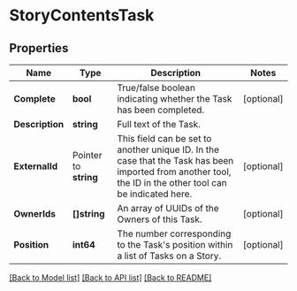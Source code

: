 # StoryContentsTask

## Properties

Name | Type | Description | Notes
------------ | ------------- | ------------- | -------------
**Complete** | **bool** | True/false boolean indicating whether the Task has been completed. | [optional] 
**Description** | **string** | Full text of the Task. | 
**ExternalId** | Pointer to **string** | This field can be set to another unique ID. In the case that the Task has been imported from another tool, the ID in the other tool can be indicated here. | [optional] 
**OwnerIds** | **[]string** | An array of UUIDs of the Owners of this Task. | [optional] 
**Position** | **int64** | The number corresponding to the Task&#39;s position within a list of Tasks on a Story. | [optional] 

[[Back to Model list]](../README.md#documentation-for-models) [[Back to API list]](../README.md#documentation-for-api-endpoints) [[Back to README]](../README.md)



